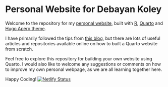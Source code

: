 # Personal Website for Debayan Koley
Welcome to the repository for my [personal website](https://kdeb.netlify.app), built with [R](https://rproject.org), [Quarto](quarto.org) and [Hugo Apéro theme](https://hugo-apero-docs.netlify.app/). 

I have primarily followed the tips from [this blog](https://drganghe.github.io/quarto-academic-site-examples.html), but there are lots of useful articles and repositories available online on how to built a Quarto website from scratch.

Feel free to explore this repository for building your own website using Quarto. I would also like to welcome any suggestions or comments on how to improve my own personal webpage, as we are all learning together here.

Happy Coding! [![Netlify Status](https://api.netlify.com/api/v1/badges/892f29fa-9a43-4044-89ac-31a85d9801ab/deploy-status)](https://app.netlify.com/sites/kdeb/deploys)
